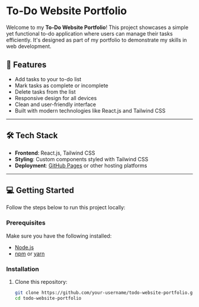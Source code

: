 # To-Do Website Portfolio  

Welcome to my **To-Do Website Portfolio**! This project showcases a simple yet functional to-do application where users can manage their tasks efficiently. It's designed as part of my portfolio to demonstrate my skills in web development.

## 🚀 Features  

- Add tasks to your to-do list  
- Mark tasks as complete or incomplete  
- Delete tasks from the list  
- Responsive design for all devices  
- Clean and user-friendly interface  
- Built with modern technologies like React.js and Tailwind CSS  

---

## 🛠️ Tech Stack  

- **Frontend**: React.js, Tailwind CSS  
- **Styling**: Custom components styled with Tailwind CSS  
- **Deployment**: [GitHub Pages](https://pages.github.com/) or other hosting platforms  

---

## 💻 Getting Started  

Follow the steps below to run this project locally:

### Prerequisites  

Make sure you have the following installed:  
- [Node.js](https://nodejs.org/)  
- [npm](https://www.npmjs.com/) or [yarn](https://yarnpkg.com/)  

### Installation  

1. Clone this repository:  
   ```bash  
   git clone https://github.com/your-username/todo-website-portfolio.git  
   cd todo-website-portfolio  

